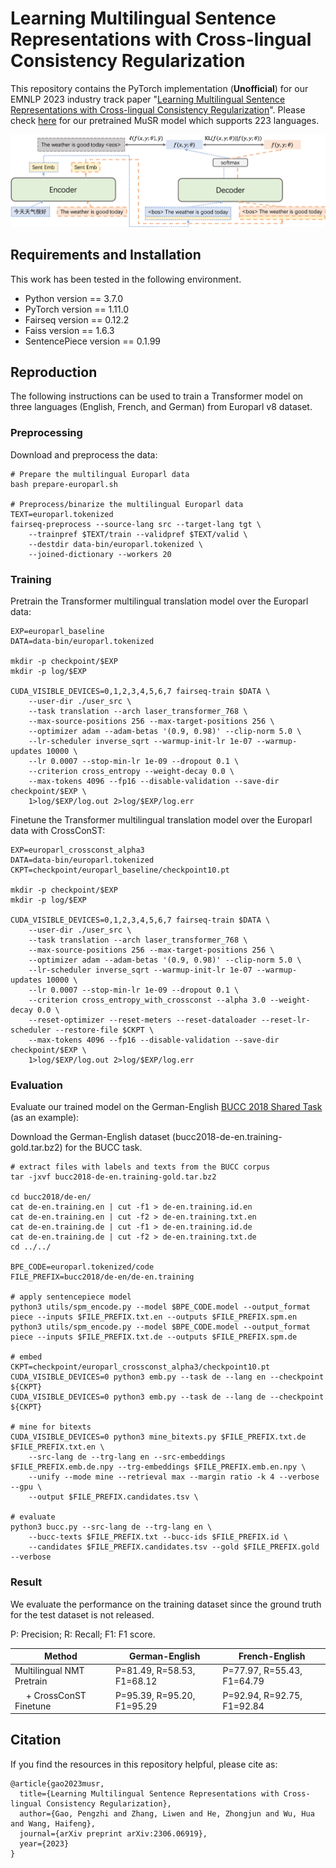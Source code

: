 # Learning Multilingual Sentence Representations with Cross-lingual Consistency Regularization

This repository contains the PyTorch implementation (**Unofficial**) for our EMNLP 2023 industry track paper "[Learning Multilingual Sentence Representations with Cross-lingual Consistency Regularization](https://arxiv.org/abs/2306.06919)". Please check [here](./MuSR) for our pretrained MuSR model which supports 223 languages.

![](./figs/crossconst.png)

## Requirements and Installation

This work has been tested in the following environment.

* Python version == 3.7.0
* PyTorch version == 1.11.0
* Fairseq version == 0.12.2
* Faiss version == 1.6.3
* SentencePiece version == 0.1.99

## Reproduction

The following instructions can be used to train a Transformer model on three languages (English, French, and German) from Europarl v8 dataset.

### Preprocessing

Download and preprocess the data:

```
# Prepare the multilingual Europarl data
bash prepare-europarl.sh

# Preprocess/binarize the multilingual Europarl data
TEXT=europarl.tokenized
fairseq-preprocess --source-lang src --target-lang tgt \
    --trainpref $TEXT/train --validpref $TEXT/valid \
    --destdir data-bin/europarl.tokenized \
    --joined-dictionary --workers 20
```

### Training

Pretrain the Transformer multilingual translation model over the Europarl data:

```
EXP=europarl_baseline
DATA=data-bin/europarl.tokenized

mkdir -p checkpoint/$EXP
mkdir -p log/$EXP

CUDA_VISIBLE_DEVICES=0,1,2,3,4,5,6,7 fairseq-train $DATA \
    --user-dir ./user_src \
    --task translation --arch laser_transformer_768 \
    --max-source-positions 256 --max-target-positions 256 \
    --optimizer adam --adam-betas '(0.9, 0.98)' --clip-norm 5.0 \
    --lr-scheduler inverse_sqrt --warmup-init-lr 1e-07 --warmup-updates 10000 \
    --lr 0.0007 --stop-min-lr 1e-09 --dropout 0.1 \
    --criterion cross_entropy --weight-decay 0.0 \
    --max-tokens 4096 --fp16 --disable-validation --save-dir checkpoint/$EXP \
    1>log/$EXP/log.out 2>log/$EXP/log.err
```

Finetune the Transformer multilingual translation model over the Europarl data with CrossConST:

```
EXP=europarl_crossconst_alpha3
DATA=data-bin/europarl.tokenized
CKPT=checkpoint/europarl_baseline/checkpoint10.pt

mkdir -p checkpoint/$EXP
mkdir -p log/$EXP

CUDA_VISIBLE_DEVICES=0,1,2,3,4,5,6,7 fairseq-train $DATA \
    --user-dir ./user_src \
    --task translation --arch laser_transformer_768 \
    --max-source-positions 256 --max-target-positions 256 \
    --optimizer adam --adam-betas '(0.9, 0.98)' --clip-norm 5.0 \
    --lr-scheduler inverse_sqrt --warmup-init-lr 1e-07 --warmup-updates 10000 \
    --lr 0.0007 --stop-min-lr 1e-09 --dropout 0.1 \
    --criterion cross_entropy_with_crossconst --alpha 3.0 --weight-decay 0.0 \
    --reset-optimizer --reset-meters --reset-dataloader --reset-lr-scheduler --restore-file $CKPT \
    --max-tokens 4096 --fp16 --disable-validation --save-dir checkpoint/$EXP \
    1>log/$EXP/log.out 2>log/$EXP/log.err
```

### Evaluation

Evaluate our trained model on the German-English [BUCC 2018 Shared Task](https://comparable.limsi.fr/bucc2018/bucc2018-task.html) (as an example):

Download the German-English dataset (bucc2018-de-en.training-gold.tar.bz2) for the BUCC task.

```
# extract files with labels and texts from the BUCC corpus
tar -jxvf bucc2018-de-en.training-gold.tar.bz2

cd bucc2018/de-en/
cat de-en.training.en | cut -f1 > de-en.training.id.en
cat de-en.training.en | cut -f2 > de-en.training.txt.en
cat de-en.training.de | cut -f1 > de-en.training.id.de
cat de-en.training.de | cut -f2 > de-en.training.txt.de
cd ../../

BPE_CODE=europarl.tokenized/code
FILE_PREFIX=bucc2018/de-en/de-en.training

# apply sentencepiece model
python3 utils/spm_encode.py --model $BPE_CODE.model --output_format piece --inputs $FILE_PREFIX.txt.en --outputs $FILE_PREFIX.spm.en
python3 utils/spm_encode.py --model $BPE_CODE.model --output_format piece --inputs $FILE_PREFIX.txt.de --outputs $FILE_PREFIX.spm.de

# embed
CKPT=checkpoint/europarl_crossconst_alpha3/checkpoint10.pt
CUDA_VISIBLE_DEVICES=0 python3 emb.py --task de --lang en --checkpoint ${CKPT}
CUDA_VISIBLE_DEVICES=0 python3 emb.py --task de --lang de --checkpoint ${CKPT}

# mine for bitexts
CUDA_VISIBLE_DEVICES=0 python3 mine_bitexts.py $FILE_PREFIX.txt.de $FILE_PREFIX.txt.en \
    --src-lang de --trg-lang en --src-embeddings $FILE_PREFIX.emb.de.npy --trg-embeddings $FILE_PREFIX.emb.en.npy \
    --unify --mode mine --retrieval max --margin ratio -k 4 --verbose --gpu \
    --output $FILE_PREFIX.candidates.tsv \

# evaluate
python3 bucc.py --src-lang de --trg-lang en \
    --bucc-texts $FILE_PREFIX.txt --bucc-ids $FILE_PREFIX.id \
    --candidates $FILE_PREFIX.candidates.tsv --gold $FILE_PREFIX.gold --verbose
```

### Result

We evaluate the performance on the training dataset since the ground truth for the test dataset is not released.

P: Precision; R: Recall; F1: F1 score.

| Method | German-English | French-English |
| --- | --- | --- |
| Multilingual NMT Pretrain | P=81.49, R=58.53, F1=68.12 | P=77.97, R=55.43, F1=64.79 |
| &emsp; + CrossConST Finetune | P=95.39, R=95.20, F1=95.29 | P=92.94, R=92.75, F1=92.84 |



## Citation

If you find the resources in this repository helpful, please cite as:

```
@article{gao2023musr,
  title={Learning Multilingual Sentence Representations with Cross-lingual Consistency Regularization},
  author={Gao, Pengzhi and Zhang, Liwen and He, Zhongjun and Wu, Hua and Wang, Haifeng},
  journal={arXiv preprint arXiv:2306.06919},
  year={2023}
}
```
